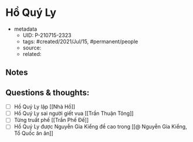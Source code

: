 # Hồ Quý Ly

- metadata
	- UID: P-210715-2323
	- tags: #created/2021/Jul/15, #permanent/people 
	- source: 
	- related: 

## Notes


## Questions & thoughts:
- [ ] Hồ Quý Ly lập [[Nhà Hồ]]
- [ ] Hồ Quý Ly sai người giết vua [[Trần Thuận Tông]]
- [ ] Từng truất phế [[Trần Phế Đế]]
- [ ] Hồ Quý Ly được Nguyễn Gia Kiểng đề cao trong [[@ Nguyễn Gia Kiểng, Tổ Quốc ăn ăn]]
